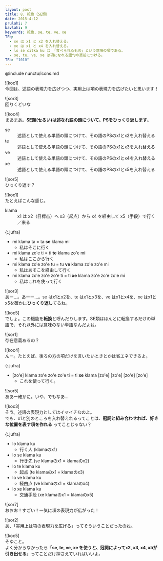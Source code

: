 ```yaml
---
layout: post
title: 8. 転換（SE類）
date: 2015-4-12
prulahi: 7
bavlahi: 9
keywords: 転換、se、te、ve、xe
TFq:
  - se は x1 と x2 を入れ替える。
  - xe は x1 と x4 を入れ替える。
  - lo se citka ku は 「食べられるもの」という意味の項である。
  - se, te, ve, xe は項になれる語句の直前につける。
TFa: "1010"
---
```

@include nunctu/icons.md

![koc1]  
今回は、述語の表現力を広げつつ、実用上は項の表現力を広げたいと思います！

![sor3]  
回りくどいな

![koc4]  
まあまあ。**SE類(セるい)は述なれ語の頭について、PSをひっくり返します**。

<dl class="drani">
<dt>se</dt>
<dd >述語として使える単語の頭につけて、その語のPSのx1とx2を入れ替える</dd>
<dt>te</dt>
<dd >述語として使える単語の頭につけて、その語のPSのx1とx3を入れ替える</dd>
<dt>ve</dt>
<dd >述語として使える単語の頭につけて、その語のPSのx1とx4を入れ替える</dd>
<dt>xe</dt>
<dd >述語として使える単語の頭につけて、その語のPSのx1とx5を入れ替える</dd>
</dl>

![sor5]  
ひっくり返す？

![koc1]  
たとえばこんな感じ。

<dl class="valsi">
<dt>klama</dt>
<dd >x1 は x2（目標点）へ x3（起点）から x4 を経由して x5（手段）で行く／来る</dd>
</dl>

{:.jufra}
- mi klama ta = ta **se** klama mi  
  - 私はそこに行く
- mi klama zo'e ti = ti **te** klama zo'e mi  
  - 私はここから行く
- mi klama zo'e zo'e tu = tu **ve** klama zo'e zo'e mi  
  - 私はあそこを経由して行く
- mi klama zo'e zo'e zo'e ti = ti **xe** klama zo'e zo'e zo'e mi  
  - 私はこれを使って行く

![sor3]  
あー…。あーー…。se はx1とx2を、te はx1とx3を、ve はx1とx4を、xe はx1とx5を確かに**ひっくり返し**てるね。

![koc5]  
でしょ。この機能を**転換**と呼んだりします。SE類はほんとに転換するだけの単語で、それ以外には意味のない単語なんだよね。

![sor1]  
存在意義あるの？

![koc4]  
んー。たとえば、後ろの方の項だけを言いたいときとかは省エネできるよ。

{:.jufra}
- [zo'e] klama zo'e zo'e zo'e ti = ti **xe** klama [zo'e] [zo'e] [zo'e] [zo'e]  
  - これを使って行く。


![sor5]  
ああー確かに。いや、でもなあ…

![koc3]  
そう。述語の表現力としてはイマイチなのよ。  
でも、x1と別のところを入れ替えれるってことは、**冠詞と組み合わせれば、好きな位置を表す項を作れる** ってことじゃない？

{:.jufra}
- lo klama ku  
  - 行く人 (klamaのx1)
- lo se klama ku  
  - 行き先 (se klamaのx1 = klamaのx2)
- lo te klama ku  
  - 起点 (te klamaのx1 = klamaのx3)
- lo ve klama ku  
  - 経由点 (ve klamaのx1 = klamaのx4)
- lo xe klama ku  
  - 交通手段 (xe klamaのx1 = klamaのx5)

![sor7]  
おおお！すごい！一気に項の表現力が広がった！

![sor2]  
あ、「実用上は項の表現力を広げる」ってそういうことだったのね。

![koc5]  
そゆこと。  
よく分からなかったら「**se, te, ve, xe を使うと、冠詞によってx2, x3, x4, x5が引き出せる**」ってことだけ押さえていればいいよ。
